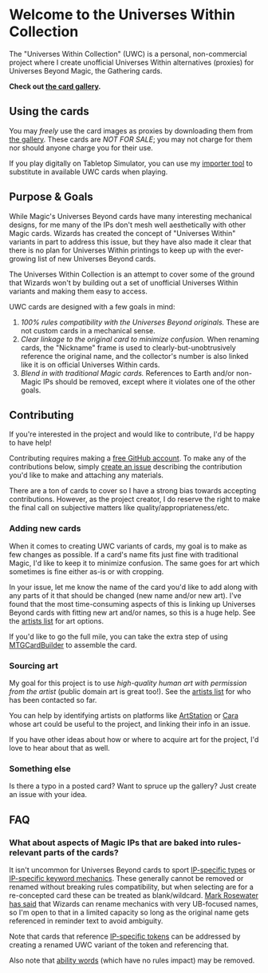 # Welcome to the Universes Within Collection

The "Universes Within Collection" (UWC) is a personal, non-commercial project where I create unofficial Universes Within alternatives (proxies) for Universes Beyond Magic, the Gathering cards.

**Check out [the card gallery](https://madelson.github.io/universes-within-collection/).**

## Using the cards

You may _freely_ use the card images as proxies by downloading them from [the gallery](https://madelson.github.io/universes-within-collection/). These cards are _NOT FOR SALE_; you may not charge for them nor should anyone charge you for their use.

If you play digitally on Tabletop Simulator, you can use my [importer tool](https://github.com/madelson/TabletopSimulatorMTGDeckImporter) to substitute in available UWC cards when playing.

## Purpose & Goals

While Magic's Universes Beyond cards have many interesting mechanical designs, for me many of the IPs don't mesh well aesthetically with other Magic cards. Wizards has created the concept of "Universes Within" variants in part to address this issue, but they have also made it clear that there is no plan for Universes Within printings to keep up with the ever-growing list of new Universes Beyond cards.

The Universes Within Collection is an attempt to cover some of the ground that Wizards won't by building out a set of unofficial Universes Within variants and making them easy to access.

UWC cards are designed with a few goals in mind:
1. _100% rules compatibility with the Universes Beyond originals._ These are not custom cards in a mechanical sense.
2. _Clear linkage to the original card to minimize confusion._ When renaming cards, the "Nickname" frame is used to clearly-but-unobtrusively reference the original name, and the collector's number is also linked like it is on official Universes Within cards.
3. _Blend in with traditional Magic cards._ References to Earth and/or non-Magic IPs should be removed, except where it violates one of the other goals.

## Contributing

If you're interested in the project and would like to contribute, I'd be happy to have help!

Contributing requires making a [free GitHub account](https://github.com/join). To make any of the contributions below, simply [create an issue](https://github.com/madelson/universes-within-collection/issues/new) describing the contribution you'd like to make and attaching any materials.

There are a ton of cards to cover so I have a strong bias towards accepting contributions. However, as the project creator, I do reserve the right to make the final call on subjective matters like quality/appropriateness/etc.

### Adding new cards

When it comes to creating UWC variants of cards, my goal is to make as few changes as possible. If a card's name fits just fine with traditional Magic, I'd like to keep it to minimize confusion. The same goes for art which sometimes is fine either as-is or with cropping.

In your issue, let me know the name of the card you'd like to add along with any parts of it that should be changed (new name and/or new art). I've found that the most time-consuming aspects of this is linking up Universes Beyond cards with fitting new art and/or names, so this is a huge help. See the [artists list](https://github.com/madelson/universes-within-collection/blob/main/docs/artists.md) for art options.

If you'd like to go the full mile, you can take the extra step of using [MTGCardBuilder](https://mtgcardbuilder.com/) to assemble the card.

### Sourcing art

My goal for this project is to use _high-quality human art with permission from the artist_ (public domain art is great too!). See the [artists list](https://github.com/madelson/universes-within-collection/blob/main/docs/artists.md) for who has been contacted so far.

You can help by identifying artists on platforms like [ArtStation](https://www.artstation.com/) or [Cara](https://cara.app/) whose art could be useful to the project, and linking their info in an issue.

If you have other ideas about how or where to acquire art for the project, I'd love to hear about that as well.

### Something else

Is there a typo in a posted card? Want to spruce up the gallery? Just create an issue with your idea.

## FAQ

### What about aspects of Magic IPs that are baked into rules-relevant parts of the cards?

It isn't uncommon for Universes Beyond cards to sport [IP-specific types](https://scryfall.com/card/pip/126/agility-bobblehead) or [IP-specific keyword mechanics](https://scryfall.com/card/ltr/43/birthday-escape). These generally cannot be removed or renamed without breaking rules compatibility, but when selecting are for a re-concepted card these can be treated as blank/wildcard. [Mark Rosewater has said](https://markrosewater.tumblr.com/post/752198986196271104/i-think-rad-counters-are-very-interesting-design) that Wizards can rename mechanics with very UB-focused names, so I'm open to that in a limited capacity so long as the original name gets referenced in reminder text to avoid ambiguity.

Note that cards that reference [IP-specific tokens](https://scryfall.com/card/pip/110/moira-brown-guide-author) can be addressed by creating a renamed UWC variant of the token and referencing that.

Also note that [ability words](https://scryfall.com/card/pip/32/jason-bright-glowing-prophet) (which have no rules impact) may be removed.
